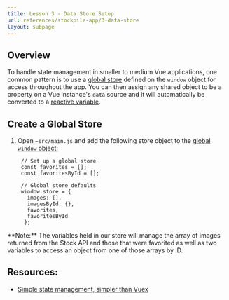 ```yaml
---
title: Lesson 3 - Data Store Setup
url: references/stockpile-app/3-data-store
layout: subpage
---
```


## Overview

To handle state management in smaller to medium Vue applications, one common pattern is to use a [global store](`https://vuejs.org/v2/guide/state-management.html`) defined on the `window` object for access throughout the app. You can then assign any shared object to be a property on a Vue instance's `data` source and it will automatically be converted to a [reactive variable](https://vuejs.org/v2/guide/reactivity.html).

## Create a Global Store

1. Open `~src/main.js` and add the following store object to the [global `window` object:](https://developer.mozilla.org/en-US/docs/Web/API/Window/window)

        // Set up a global store
        const favorites = [];
        const favoritesById = [];

		// Global store defaults
		window.store = {
		  images: [],
		  imagesById: {},
          favorites,
          favoritesById
		 };

<div class="alert--info">**Note:** The variables held in our store will manage the array of images returned from the Stock API and those that were favorited as well as two variables to access an object from one of those arrays by ID.</div>

## Resources:
- [Simple state management, simpler than Vuex](http://vuetips.com/simple-state-management-vue-stash)